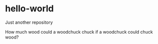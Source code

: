 # hello-world
Just another repository

How much wood could a woodchuck chuck if a woodchuck could chuck wood?

